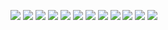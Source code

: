 ![](http://sowcar.com/t6/696/1554469134x2362277767.png)
![](http://sowcar.com/t6/696/1554469206x2890211702.png)
![](http://sowcar.com/t6/696/1554469222x2890191853.png)
![](http://sowcar.com/t6/696/1554469485x2890211810.png)
![](http://sowcar.com/t6/696/1554469500x2890186122.png)
![](http://sowcar.com/t6/696/1554469621x2728278901.png)
![](http://sowcar.com/t6/696/1554469679x2890191853.png)
![](http://sowcar.com/t6/696/1554469843x2728278590.png)
![](http://sowcar.com/t6/696/1554469862x1822611245.png)
![](http://sowcar.com/t6/696/1554469876x2890149871.png)
![](http://sowcar.com/t6/696/1554469890x2890174166.png)
![](http://sowcar.com/t6/696/1554470299x2890186122.png)


